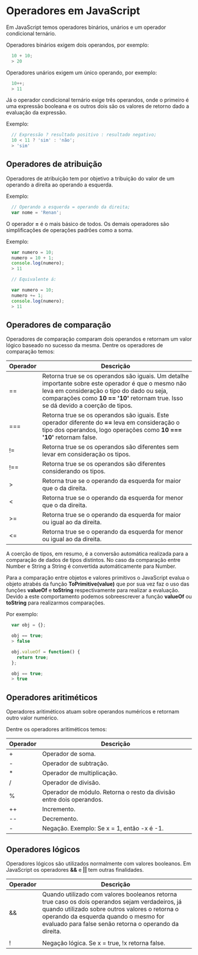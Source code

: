 # Operadores em JavaScript

Em JavaScript temos operadores binários, unários e um operador condicional ternário.

Operadores binários exigem dois operandos, por exemplo:

```js
  10 + 10;
  > 20
```

Operadores unários exigem um único operando, por exemplo:

```js
  10++;
  > 11
```

Já o operador condicional ternário exige três operandos, onde o primeiro é uma expressão booleana e os outros dois são os valores de retorno dado a evaluação da expressão.

Exemplo:

```js
  // Expressão ? resultado positivo : resultado negativo;
  10 < 11 ? 'sim' : 'não';
  > 'sim'
```

## Operadores de atribuição

Operadores de atribuição tem por objetivo a tribuição do valor de um operando a direita ao operando a esquerda.

Exemplo:

```js
  // Operando a esquerda = operando da direita;
  var nome = 'Renan';
```

O operador **=** é o mais básico de todos. Os demais operadores são simplificações de operações padrões como a soma.

Exemplo:

```js
  var numero = 10;
  numero = 10 + 1;
  console.log(numero);
  > 11

  // Equivalente á:

  var numero = 10;
  numero += 1;
  console.log(numero);
  > 11
```

## Operadores de comparação

Operadores de comparação comparam dois operandos e retornam um valor lógico baseado no sucesso da mesma.
Dentre os operadores de comparação temos:

| Operador | Descrição |
| -------- | --------- |
| == | Retorna true se os operandos são iguais. Um detalhe importante sobre este operador é que o mesmo não leva em consideração o tipo do dado ou seja, comparações como **10 == '10'** retornam true. Isso se dá devido a coerção de tipos. |
| === | Retorna true se os operandos são iguais. Este operador diferente do **==** leva em consideração o tipo dos operandos, logo operações como **10 === '10'** retornam false. |
| != | Retorna true se os operandos são diferentes sem levar em consideração os tipos. |
| !== | Retorna true se os operandos são diferentes considerando os tipos. |
| > | Retorna true se o operando da esquerda for maior que o da direita. |
| < | Retorna true se o operando da esquerda for menor que o da direita. |
| >= | Retorna true se o operando da esquerda for maior ou igual ao da direita. |
| <= | Retorna true se o operando da esquerda for menor ou igual ao da direita. |

A coerção de tipos, em resumo, é a conversão automática realizada para a comparação de dados de tipos distintos. No caso da comparação entre Number e String a String é convertida automáticamente para Number.

Para a comparação entre objetos e valores primitivos o JavaScript evalua o objeto atrabés da função **ToPrimitive(value)** que por sua vez faz o uso das funções **valueOf** e **toString** respectivamente para realizar a evaluação. Devido a este comportamento podemos sobreescrever a função **valueOf** ou **toString** para realizarmos comparações.

Por exemplo:

```js
  var obj = {};

  obj == true;
  > false

  obj.valueOf = function() {
    return true;
  };

  obj == true;
  > true
```

## Operadores aritiméticos

Operadores aritiméticos atuam sobre operandos numéricos e retornam outro valor numérico.

Dentre os operadores aritiméticos temos:

| Operador | Descrição |
| -------- | --------- |
| + | Operador de soma. |
| - | Operador de subtração. |
| * | Operador de multiplicação. |
| / | Operador de divisão. |
| % | Operador de módulo. Retorna o resto da divisão entre dois operandos. |
| ++ | Incremento. |
| -- | Decremento. |
| - | Negação. Exemplo: Se x = 1, então -x é -1. |

## Operadores lógicos

Operadores lógicos são utilizados normalmente com valores booleanos. Em JavaScript os operadores **&&** e **||** tem outras finalidades.

| Operador | Descrição |
| -------- | --------- |
| && | Quando utilizado com valores booleanos retorna true caso os dois operandos sejam verdadeiros, já quando utilizado sobre outros valores o retorna o operando da esquerda quando o mesmo for evaluado para false senão retorna o operando da direita. |
| || | Quando utilizado com valores booleanos retorna true caso um dos dois operandos sejam verdadeira, já quando utilizado sobre outros valores retorna o operando da esquerda caso o mesmo seja evaluado para true senão retorna o operando a direita. |
| ! | Negação lógica. Se x = true, !x retorna false. |
